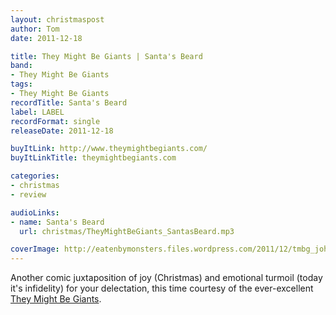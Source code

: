 ```yaml
---
layout: christmaspost
author: Tom
date: 2011-12-18

title: They Might Be Giants | Santa's Beard
band:
- They Might Be Giants
tags:
- They Might Be Giants
recordTitle: Santa's Beard
label: LABEL
recordFormat: single
releaseDate: 2011-12-18

buyItLink: http://www.theymightbegiants.com/
buyItLinkTitle: theymightbegiants.com

categories:
- christmas
- review

audioLinks:
- name: Santa's Beard
  url: christmas/TheyMightBeGiants_SantasBeard.mp3

coverImage: http://eatenbymonsters.files.wordpress.com/2011/12/tmbg_john_john.jpg
---
```


Another comic juxtaposition of joy (Christmas) and emotional turmoil (today it's infidelity) for your delectation, this time courtesy of the ever-excellent [They Might Be Giants](http://www.theymightbegiants.com/).
